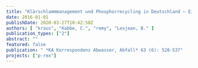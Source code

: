 ```yaml
---
title: "Klärschlammmanagement und Phosphorrecycling in Deutschland – Eine Abschätzung von Kosten, Umweltauswirkungen und Konsequenzen der geplanten Novelle der AbfKlärV."
date: 2016-01-01
publishDate: 2020-03-27T10:42:50Z
authors: [ "kraus", "Kabbe, C.", "remy", "Lesjean, B." ]
publication_types: ["2"]
abstract: ""
featured: false
publication: " *KA Korrespondenz Abwasser, Abfall* 63 (6): 528-537"
projects: ["p-rex"]
---
```



